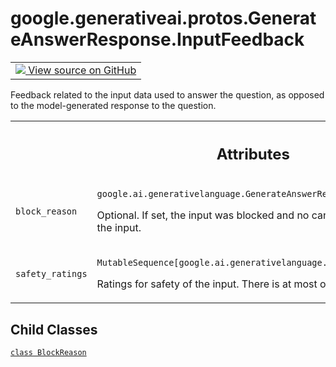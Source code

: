 
# google.generativeai.protos.GenerateAnswerResponse.InputFeedback

<!-- Insert buttons and diff -->

<table class="tfo-notebook-buttons tfo-api nocontent">
<td>
  <a target="_blank" href="https://github.com/googleapis/google-cloud-python/tree/main/packages/google-ai-generativelanguage/google/ai/generativelanguage_v1beta/types/generative_service.py#L1332-L1378">
    <img src="https://www.tensorflow.org/images/GitHub-Mark-32px.png" />
    View source on GitHub
  </a>
</td>
</table>



Feedback related to the input data used to answer the question, as opposed to the model-generated response to the question.

<!-- Placeholder for "Used in" -->





<!-- Tabular view -->
 <table class="responsive fixed orange">
<colgroup><col width="214px"><col></colgroup>
<tr><th colspan="2"><h2 class="add-link">Attributes</h2></th></tr>

<tr>
<td>

`block_reason`<a id="block_reason"></a>

</td>
<td>

`google.ai.generativelanguage.GenerateAnswerResponse.InputFeedback.BlockReason`

Optional. If set, the input was blocked and
no candidates are returned. Rephrase the input.


</td>
</tr><tr>
<td>

`safety_ratings`<a id="safety_ratings"></a>

</td>
<td>

`MutableSequence[google.ai.generativelanguage.SafetyRating]`

Ratings for safety of the input.
There is at most one rating per category.

</td>
</tr>
</table>



## Child Classes
[`class BlockReason`](../../../../google/generativeai/protos/GenerateAnswerResponse/InputFeedback/BlockReason.md)

